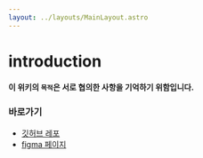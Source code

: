 ```yaml
---
layout: ../layouts/MainLayout.astro
---
```

# introduction
**이 위키의  `목적`은 서로 협의한 사항을 기억하기 위함입니다.**
### 바로가기
- [깃허브 레포](https://github.com/chloeeee210/mini-board)
- [figma 페이지](https://www.figma.com/file/OBqZSHpWFugC2CITAnTjNy/Untitled?node-id=0%3A1)